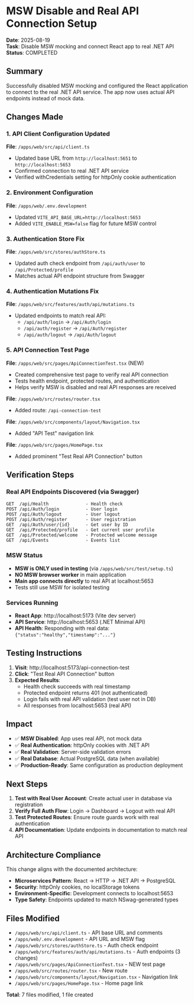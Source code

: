 # MSW Disable and Real API Connection Setup

**Date**: 2025-08-19  
**Task**: Disable MSW mocking and connect React app to real .NET API  
**Status**: COMPLETED

## Summary

Successfully disabled MSW mocking and configured the React application to connect to the real .NET API service. The app now uses actual API endpoints instead of mock data.

## Changes Made

### 1. API Client Configuration Updated
**File**: `/apps/web/src/api/client.ts`
- Updated base URL from `http://localhost:5651` to `http://localhost:5653`
- Confirmed connection to real .NET API service
- Verified withCredentials setting for httpOnly cookie authentication

### 2. Environment Configuration
**File**: `/apps/web/.env.development`
- Updated `VITE_API_BASE_URL=http://localhost:5653`
- Added `VITE_ENABLE_MSW=false` flag for future MSW control

### 3. Authentication Store Fix
**File**: `/apps/web/src/stores/authStore.ts`
- Updated auth check endpoint from `/api/auth/user` to `/api/Protected/profile`
- Matches actual API endpoint structure from Swagger

### 4. Authentication Mutations Fix
**File**: `/apps/web/src/features/auth/api/mutations.ts`
- Updated endpoints to match real API:
  - `/api/auth/login` → `/api/Auth/login`
  - `/api/auth/register` → `/api/Auth/register`
  - `/api/auth/logout` → `/api/Auth/logout`

### 5. API Connection Test Page
**File**: `/apps/web/src/pages/ApiConnectionTest.tsx` (NEW)
- Created comprehensive test page to verify real API connection
- Tests health endpoint, protected routes, and authentication
- Helps verify MSW is disabled and real API responses are received

**File**: `/apps/web/src/routes/router.tsx`
- Added route: `/api-connection-test`

**File**: `/apps/web/src/components/layout/Navigation.tsx`
- Added "API Test" navigation link

**File**: `/apps/web/src/pages/HomePage.tsx`
- Added prominent "Test Real API Connection" button

## Verification Steps

### Real API Endpoints Discovered (via Swagger)
```
GET  /api/Health              - Health check
POST /api/Auth/login          - User login
POST /api/Auth/logout         - User logout  
POST /api/Auth/register       - User registration
GET  /api/Auth/user/{id}      - Get user by ID
GET  /api/Protected/profile   - Get current user profile
GET  /api/Protected/welcome   - Protected welcome message
GET  /api/Events              - Events list
```

### MSW Status
- **MSW is ONLY used in testing** (via `/apps/web/src/test/setup.ts`)
- **NO MSW browser worker** in main application
- **Main app connects directly** to real API at localhost:5653
- Tests still use MSW for isolated testing

### Services Running
- **React App**: http://localhost:5173 (Vite dev server)
- **API Service**: http://localhost:5653 (.NET Minimal API)
- **API Health**: Responding with real data: `{"status":"healthy","timestamp":"..."}`

## Testing Instructions

1. **Visit**: http://localhost:5173/api-connection-test
2. **Click**: "Test Real API Connection" button
3. **Expected Results**:
   - Health check succeeds with real timestamp
   - Protected endpoint returns 401 (not authenticated)
   - Login fails with real API validation (test user not in DB)
   - All responses from localhost:5653 (real API)

## Impact

- ✅ **MSW Disabled**: App uses real API, not mock data
- ✅ **Real Authentication**: httpOnly cookies with .NET API
- ✅ **Real Validation**: Server-side validation errors
- ✅ **Real Database**: Actual PostgreSQL data (when available)
- ✅ **Production-Ready**: Same configuration as production deployment

## Next Steps

1. **Test with Real User Account**: Create actual user in database via registration
2. **Verify Full Auth Flow**: Login → Dashboard → Logout with real API
3. **Test Protected Routes**: Ensure route guards work with real authentication
4. **API Documentation**: Update endpoints in documentation to match real API

## Architecture Compliance

This change aligns with the documented architecture:
- **Microservices Pattern**: React → HTTP → .NET API → PostgreSQL
- **Security**: httpOnly cookies, no localStorage tokens
- **Environment-Specific**: Development connects to localhost:5653
- **Type Safety**: Endpoints updated to match NSwag-generated types

## Files Modified

- `/apps/web/src/api/client.ts` - API base URL and comments
- `/apps/web/.env.development` - API URL and MSW flag  
- `/apps/web/src/stores/authStore.ts` - Auth check endpoint
- `/apps/web/src/features/auth/api/mutations.ts` - Auth endpoints (3 changes)
- `/apps/web/src/pages/ApiConnectionTest.tsx` - NEW test page
- `/apps/web/src/routes/router.tsx` - New route
- `/apps/web/src/components/layout/Navigation.tsx` - Navigation link
- `/apps/web/src/pages/HomePage.tsx` - Home page link

**Total**: 7 files modified, 1 file created